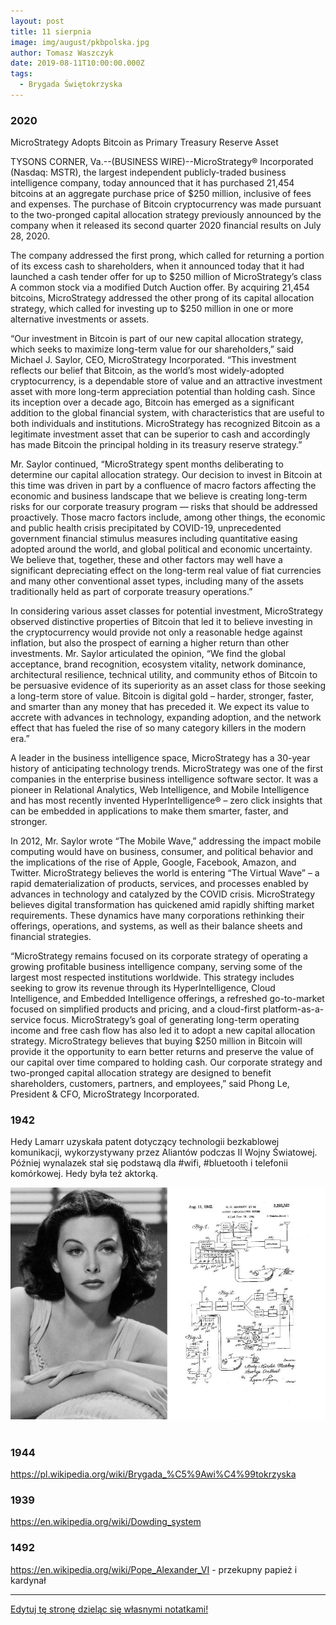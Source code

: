 ```yaml
---
layout: post
title: 11 sierpnia
image: img/august/pkbpolska.jpg
author: Tomasz Waszczyk
date: 2019-08-11T10:00:00.000Z
tags:
  - Brygada Świętokrzyska
---
```


### 2020

MicroStrategy Adopts Bitcoin as Primary Treasury Reserve Asset

TYSONS CORNER, Va.--(BUSINESS WIRE)--MicroStrategy® Incorporated (Nasdaq: MSTR), the largest independent publicly-traded business intelligence company, today announced that it has purchased 21,454 bitcoins at an aggregate purchase price of $250 million, inclusive of fees and expenses. The purchase of Bitcoin cryptocurrency was made pursuant to the two-pronged capital allocation strategy previously announced by the company when it released its second quarter 2020 financial results on July 28, 2020.

The company addressed the first prong, which called for returning a portion of its excess cash to shareholders, when it announced today that it had launched a cash tender offer for up to $250 million of MicroStrategy’s class A common stock via a modified Dutch Auction offer. By acquiring 21,454 bitcoins, MicroStrategy addressed the other prong of its capital allocation strategy, which called for investing up to $250 million in one or more alternative investments or assets.

“Our investment in Bitcoin is part of our new capital allocation strategy, which seeks to maximize long-term value for our shareholders,” said Michael J. Saylor, CEO, MicroStrategy Incorporated. “This investment reflects our belief that Bitcoin, as the world’s most widely-adopted cryptocurrency, is a dependable store of value and an attractive investment asset with more long-term appreciation potential than holding cash. Since its inception over a decade ago, Bitcoin has emerged as a significant addition to the global financial system, with characteristics that are useful to both individuals and institutions. MicroStrategy has recognized Bitcoin as a legitimate investment asset that can be superior to cash and accordingly has made Bitcoin the principal holding in its treasury reserve strategy.”

Mr. Saylor continued, “MicroStrategy spent months deliberating to determine our capital allocation strategy. Our decision to invest in Bitcoin at this time was driven in part by a confluence of macro factors affecting the economic and business landscape that we believe is creating long-term risks for our corporate treasury program ― risks that should be addressed proactively. Those macro factors include, among other things, the economic and public health crisis precipitated by COVID-19, unprecedented government financial stimulus measures including quantitative easing adopted around the world, and global political and economic uncertainty. We believe that, together, these and other factors may well have a significant depreciating effect on the long-term real value of fiat currencies and many other conventional asset types, including many of the assets traditionally held as part of corporate treasury operations.”

In considering various asset classes for potential investment, MicroStrategy observed distinctive properties of Bitcoin that led it to believe investing in the cryptocurrency would provide not only a reasonable hedge against inflation, but also the prospect of earning a higher return than other investments. Mr. Saylor articulated the opinion, “We find the global acceptance, brand recognition, ecosystem vitality, network dominance, architectural resilience, technical utility, and community ethos of Bitcoin to be persuasive evidence of its superiority as an asset class for those seeking a long-term store of value. Bitcoin is digital gold – harder, stronger, faster, and smarter than any money that has preceded it. We expect its value to accrete with advances in technology, expanding adoption, and the network effect that has fueled the rise of so many category killers in the modern era.”

A leader in the business intelligence space, MicroStrategy has a 30-year history of anticipating technology trends. MicroStrategy was one of the first companies in the enterprise business intelligence software sector. It was a pioneer in Relational Analytics, Web Intelligence, and Mobile Intelligence and has most recently invented HyperIntelligence® – zero click insights that can be embedded in applications to make them smarter, faster, and stronger.

In 2012, Mr. Saylor wrote “The Mobile Wave,” addressing the impact mobile computing would have on business, consumer, and political behavior and the implications of the rise of Apple, Google, Facebook, Amazon, and Twitter. MicroStrategy believes the world is entering “The Virtual Wave” – a rapid dematerialization of products, services, and processes enabled by advances in technology and catalyzed by the COVID crisis. MicroStrategy believes digital transformation has quickened amid rapidly shifting market requirements. These dynamics have many corporations rethinking their offerings, operations, and systems, as well as their balance sheets and financial strategies.

“MicroStrategy remains focused on its corporate strategy of operating a growing profitable business intelligence company, serving some of the largest most respected institutions worldwide. This strategy includes seeking to grow its revenue through its HyperIntelligence, Cloud Intelligence, and Embedded Intelligence offerings, a refreshed go-to-market focused on simplified products and pricing, and a cloud-first platform-as-a-service focus. MicroStrategy’s goal of generating long-term operating income and free cash flow has also led it to adopt a new capital allocation strategy. MicroStrategy believes that buying $250 million in Bitcoin will provide it the opportunity to earn better returns and preserve the value of our capital over time compared to holding cash. Our corporate strategy and two-pronged capital allocation strategy are designed to benefit shareholders, customers, partners, and employees,” said Phong Le, President & CFO, MicroStrategy Incorporated.

### 1942

Hedy Lamarr uzyskała patent dotyczący technologii bezkablowej komunikacji, wykorzystywany przez Aliantów podczas II Wojny Światowej. Później wynalazek stał się podstawą dla #wifi, #bluetooth i telefonii komórkowej.
Hedy była też aktorką.

<img src="./img/august/lamarr.jpeg"><br><br>

### 1944

https://pl.wikipedia.org/wiki/Brygada_%C5%9Awi%C4%99tokrzyska

### 1939

https://en.wikipedia.org/wiki/Dowding_system

### 1492

https://en.wikipedia.org/wiki/Pope_Alexander_VI - przekupny papież i kardynał

---

<a href="https://github.com/TomaszWaszczyk/historia.waszczyk.com/edit/master/src/content/august-11.md" target="_blank">Edytuj tę stronę dzieląc się własnymi notatkami!</a>
